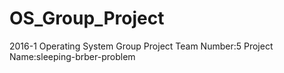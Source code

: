 # OS_Group_Project
2016-1 Operating System Group Project
Team Number:5
Project Name:sleeping-brber-problem
